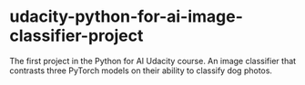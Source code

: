 # udacity-python-for-ai-image-classifier-project
The first project in the Python for AI Udacity course. An image classifier that contrasts three PyTorch models on their ability to classify dog photos.
